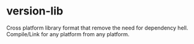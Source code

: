 # version-lib
Cross platform library format that remove the need for dependency hell. Compile/Link for any platform from any platform. 
